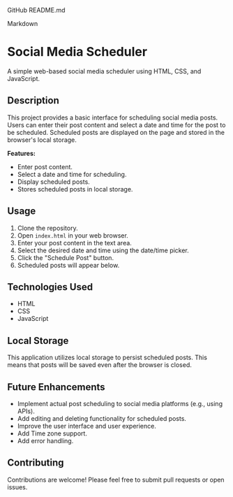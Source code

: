 GitHub README.md

Markdown

# Social Media Scheduler

A simple web-based social media scheduler using HTML, CSS, and JavaScript.

## Description

This project provides a basic interface for scheduling social media posts. Users can enter their post content and select a date and time for the post to be scheduled. Scheduled posts are displayed on the page and stored in the browser's local storage.

**Features:**

* Enter post content.
* Select a date and time for scheduling.
* Display scheduled posts.
* Stores scheduled posts in local storage.

## Usage

1.  Clone the repository.
2.  Open `index.html` in your web browser.
3.  Enter your post content in the text area.
4.  Select the desired date and time using the date/time picker.
5.  Click the "Schedule Post" button.
6.  Scheduled posts will appear below.

## Technologies Used

* HTML
* CSS
* JavaScript

## Local Storage

This application utilizes local storage to persist scheduled posts. This means that posts will be saved even after the browser is closed.

## Future Enhancements

* Implement actual post scheduling to social media platforms (e.g., using APIs).
* Add editing and deleting functionality for scheduled posts.
* Improve the user interface and user experience.
* Add Time zone support.
* Add error handling.

## Contributing

Contributions are welcome! Please feel free to submit pull requests or open issues.
